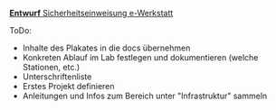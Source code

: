[**Entwurf** Sicherheitseinweisung e-Werkstatt](einweisung_e-werkstatt.pdf)

ToDo:
- Inhalte des Plakates in die docs übernehmen
- Konkreten Ablauf im Lab festlegen und dokumentieren (welche Stationen, etc.)
- Unterschriftenliste
- Erstes Projekt definieren
- Anleitungen und Infos zum Bereich unter "Infrastruktur" sammeln
